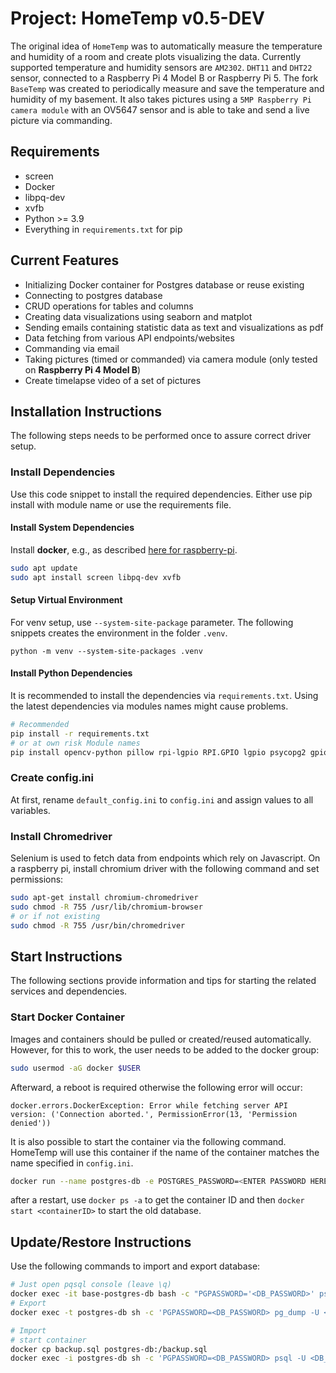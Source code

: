 # Project: HomeTemp v0.5-DEV

The original idea of `HomeTemp` was to automatically measure the temperature and humidity of a room and create plots
visualizing the data. Currently supported temperature and humidity sensors are `AM2302`. `DHT11` and `DHT22` sensor,
connected to a Raspberry Pi 4 Model B or Raspberry Pi 5.
The fork `BaseTemp` was created to periodically measure and save the temperature and humidity of my basement. It also
takes pictures using a `5MP Raspberry Pi camera module` with an OV5647 sensor and is able to take and send a live
picture via commanding.

## Requirements

- screen
- Docker
- libpq-dev
- xvfb
- Python >= 3.9
- Everything in `requirements.txt` for pip

## Current Features

- Initializing Docker container for Postgres database or reuse existing
- Connecting to postgres database
- CRUD operations for tables and columns
- Creating data visualizations using seaborn and matplot
- Sending emails containing statistic data as text and visualizations as pdf
- Data fetching from various API endpoints/websites
- Commanding via email
- Taking pictures (timed or commanded) via camera module (only tested on **Raspberry Pi 4 Model B**)
- Create timelapse video of a set of pictures

## Installation Instructions

The following steps needs to be performed once to assure correct driver setup.

### Install Dependencies

Use this code snippet to install the required dependencies. Either use pip install with module name or use the
requirements file.

#### Install System Dependencies

Install **docker**, e.g., as described [here for raspberry-pi](https://docs.docker.com/engine/install/raspberry-pi-os/).

```sh
sudo apt update
sudo apt install screen libpq-dev xvfb
```

#### Setup Virtual Environment

For venv setup, use `--system-site-package` parameter. The following snippets creates the environment in the folder
`.venv`.

```shell
python -m venv --system-site-packages .venv
```

#### Install Python Dependencies

It is recommended to install the dependencies via `requirements.txt`. Using the latest dependencies via modules names
might cause problems.

```sh
# Recommended
pip install -r requirements.txt
# or at own risk Module names
pip install opencv-python pillow rpi-lgpio RPI.GPIO lgpio psycopg2 gpiozero docker seaborn SQLAlchemy requests selenium schedule pyvirtualdisplay bs4 jupyter_client jupyter_core

```

### Create config.ini

At first, rename `default_config.ini` to `config.ini` and assign values to all variables.

### Install Chromedriver

Selenium is used to fetch data from endpoints which rely on Javascript.
On a raspberry pi, install chromium driver with the following command and set permissions:

```sh
sudo apt-get install chromium-chromedriver
sudo chmod -R 755 /usr/lib/chromium-browser
# or if not existing
sudo chmod -R 755 /usr/bin/chromedriver

```

## Start Instructions

The following sections provide information and tips for starting the related services and dependencies.

### Start Docker Container

Images and containers should be pulled or created/reused automatically. However, for this to work, the user needs to be
added to the docker group:

```sh
sudo usermod -aG docker $USER
```

Afterward, a reboot is required otherwise the following error will occur:

```
docker.errors.DockerException: Error while fetching server API version: ('Connection aborted.', PermissionError(13, 'Permission denied'))
```

It is also possible to start the container via the following command. HomeTemp will use this container if the name of
the container
matches the name specified in `config.ini`.

```sh
docker run --name postgres-db -e POSTGRES_PASSWORD=<ENTER PASSWORD HERE> -d -p 5432:5432 postgres:latest
```

after a restart, use `docker ps -a` to get the container ID and then `docker start <containerID>` to start the old
database.

## Update/Restore Instructions

Use the following commands to import and export database:

```sh
# Just open pqsql console (leave \q)
docker exec -it base-postgres-db bash -c "PGPASSWORD='<DB_PASSWORD>' psql -U <DB_USER> -d <DB_NAME>"
# Export
docker exec -t postgres-db sh -c 'PGPASSWORD=<DB_PASSWORD> pg_dump -U <DB_USER> <DB_NAME>' > backup.sql

# Import
# start container
docker cp backup.sql postgres-db:/backup.sql
docker exec -i postgres-db sh -c 'PGPASSWORD=<DB_PASSWORD> psql -U <DB_USER> -d <DB_NAME>' < backup.sql
```

